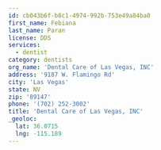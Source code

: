 ```yaml
---
id: cb043b6f-b8c1-4974-992b-753e49a84ba0
first_name: Febiana
last_name: Paran
license: DDS
services:
  - dentist
category: dentists
org_name: 'Dental Care of Las Vegas, INC'
address: '9187 W. Flamingo Rd'
city: 'Las Vegas'
state: NV
zip: '89147'
phone: '(702) 252-3002'
title: 'Dental Care of Las Vegas, INC'
_geoloc:
  lat: 36.0715
  lng: -115.189
---
```

